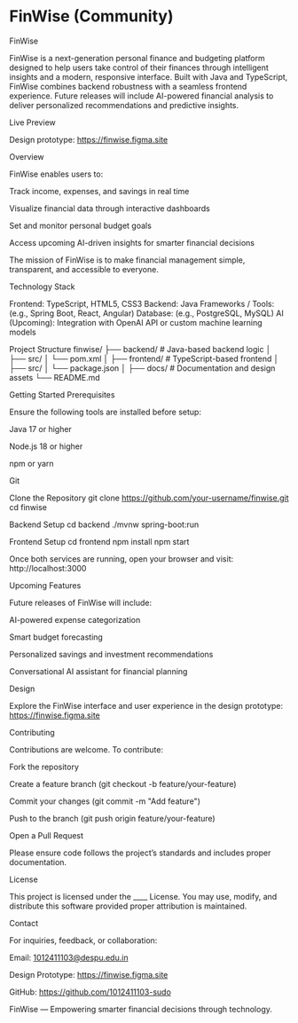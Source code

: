 
  # FinWise (Community)
FinWise

FinWise is a next-generation personal finance and budgeting platform designed to help users take control of their finances through intelligent insights and a modern, responsive interface.
Built with Java and TypeScript, FinWise combines backend robustness with a seamless frontend experience.
Future releases will include AI-powered financial analysis to deliver personalized recommendations and predictive insights.

Live Preview

Design prototype: https://finwise.figma.site

Overview

FinWise enables users to:

Track income, expenses, and savings in real time

Visualize financial data through interactive dashboards

Set and monitor personal budget goals

Access upcoming AI-driven insights for smarter financial decisions

The mission of FinWise is to make financial management simple, transparent, and accessible to everyone.

Technology Stack

Frontend: TypeScript, HTML5, CSS3
Backend: Java
Frameworks / Tools: (e.g., Spring Boot, React, Angular)
Database: (e.g., PostgreSQL, MySQL)
AI (Upcoming): Integration with OpenAI API or custom machine learning models

Project Structure
finwise/
├── backend/            # Java-based backend logic
│   ├── src/
│   └── pom.xml
│
├── frontend/           # TypeScript-based frontend
│   ├── src/
│   └── package.json
│
├── docs/               # Documentation and design assets
└── README.md

Getting Started
Prerequisites

Ensure the following tools are installed before setup:

Java 17 or higher

Node.js 18 or higher

npm or yarn

Git

Clone the Repository
git clone https://github.com/your-username/finwise.git
cd finwise

Backend Setup
cd backend
./mvnw spring-boot:run

Frontend Setup
cd frontend
npm install
npm start


Once both services are running, open your browser and visit:
http://localhost:3000

Upcoming Features

Future releases of FinWise will include:

AI-powered expense categorization

Smart budget forecasting

Personalized savings and investment recommendations

Conversational AI assistant for financial planning

Design

Explore the FinWise interface and user experience in the design prototype:
https://finwise.figma.site

Contributing

Contributions are welcome. To contribute:

Fork the repository

Create a feature branch (git checkout -b feature/your-feature)

Commit your changes (git commit -m "Add feature")

Push to the branch (git push origin feature/your-feature)

Open a Pull Request

Please ensure code follows the project’s standards and includes proper documentation.

License

This project is licensed under the ____ License.
You may use, modify, and distribute this software provided proper attribution is maintained.

Contact

For inquiries, feedback, or collaboration:

Email: 1012411103@despu.edu.in

Design Prototype: https://finwise.figma.site

GitHub: https://github.com/1012411103-sudo

FinWise — Empowering smarter financial decisions through technology.
  
